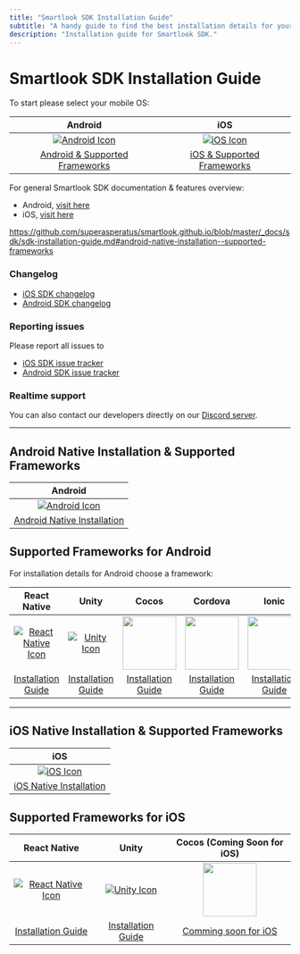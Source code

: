 ```yaml
---
title: "Smartlook SDK Installation Guide"
subtitle: "A handy guide to find the best installation details for your project."
description: "Installation guide for Smartlook SDK."
---
```


# Smartlook SDK Installation Guide


To start please select your mobile OS: 


|    Android   | iOS |   
|:--------------:|:--------:|
|  [![Android Icon](https://img.icons8.com/color/96/000000/android-os.png)](../sdk/sdk-installation-guide.md#android-native-installation--supported-frameworks) | [![iOS Icon](https://img.icons8.com/ios/99/000000/ios-logo.png)](../sdk/sdk-installation-guide.md#ios-native-installation--supported-frameworks)  
|  [Android & Supported Frameworks](../sdk/sdk-installation-guide.md#supported-android-frameworks) | [iOS & Supported Frameworks](../sdk/sdk-installation-guide.md#ios-native-installation--supported-frameworks) | 

For general Smartlook SDK documentation & features overview: 
* Android, [visit here](https://smartlook.github.io/docs/sdk/android/#android)
* iOS, [visit here](https://smartlook.github.io/docs/sdk/ios/#ios)

https://github.com/superasperatus/smartlook.github.io/blob/master/_docs/sdk/sdk-installation-guide.md#android-native-installation--supported-frameworks

### Changelog

- [iOS SDK changelog](https://github.com/smartlook/smartlook-ios-sdk)
- [Android SDK changelog](https://github.com/smartlook/smartlook-android-sdk)

### Reporting issues

Please report all issues to
- [iOS SDK issue tracker](https://github.com/smartlook/smartlook-ios-sdk/issues)
- [Android SDK issue tracker](https://github.com/smartlook/smartlook-android-sdk/issues)

### Realtime support

You can also contact our developers directly on our [Discord server](https://discord.gg/SbEt98m).

___

## Android Native Installation & Supported Frameworks

|    Android   |  
|:--------------:|
|  [![Android Icon](https://img.icons8.com/color/96/000000/android-os.png)](https://smartlook.github.io/docs/sdk/android/#installation)   
|  [Android Native Installation](https://smartlook.github.io/docs/sdk/android/#installation) 


## Supported Frameworks for Android

For installation details for Android choose a framework: 

|    React Native   | Unity | Cocos |   Cordova |  Ionic |  
|:--------------:|:--------:|:--------:|:--------:|:--------:|
|  [![React Native Icon](https://img.icons8.com/color/96/000000/react-native.png)](https://smartlook.github.io/docs/sdk/react-native/#android) | [![Unity Icon](https://img.icons8.com/ios-filled/96/000000/unity.png)](https://smartlook.github.io/docs/sdk/unity/#installation-for-android)  | [<img src="https://www.gamefromscratch.com/image.axd?picture=cocos2dx_portrait_thumb%5B2%5D.png" width="96">](https://smartlook.github.io/docs/sdk/cocos/#android)| [<img src="https://cordova.apache.org/static/img/cordova_256.png" width="96"> ](https://smartlook.github.io/docs/sdk/cordova-android/#installation) | [<img src="https://d2eip9sf3oo6c2.cloudfront.net/tags/images/000/000/324/square_256/ioniclogo.png" width="96">](https://smartlook.github.io/docs/sdk/ionic-android/) | 
|  [Installation Guide](https://smartlook.github.io/docs/sdk/react-native/#android) | [Installation Guide](https://smartlook.github.io/docs/sdk/unity/#installation-for-android) |[Installation Guide](https://smartlook.github.io/docs/sdk/cocos/#android)| [Installation Guide](https://smartlook.github.io/docs/sdk/cordova-android/#installation) | [Installation Guide](https://smartlook.github.io/docs/sdk/ionic-android/)



___

## iOS Native Installation & Supported Frameworks

|    iOS   |  
|:--------------:|
| [![iOS Icon](https://img.icons8.com/ios/99/000000/ios-logo.png)](https://smartlook.github.io/docs/sdk/ios/#installation)
| [iOS Native Installation](https://smartlook.github.io/docs/sdk/ios/#installation) 

## Supported Frameworks for iOS

|    React Native   | Unity | Cocos (Coming Soon for iOS) |   
|:--------------:|:--------:|:--------:|
|  [![React Native Icon](https://img.icons8.com/color/96/000000/react-native.png)](https://smartlook.github.io/docs/sdk/react-native/#ios) | [![Unity Icon](https://img.icons8.com/ios-filled/96/000000/unity.png)](https://smartlook.github.io/docs/sdk/unity/#installation-for-ios) | [<img src="https://www.gamefromscratch.com/image.axd?picture=cocos2dx_portrait_thumb%5B2%5D.png" width="96">](https://smartlook.github.io/docs/sdk/cocos/#ios) | 
|  [Installation Guide](https://smartlook.github.io/docs/sdk/react-native/#ios) | [Installation Guide](https://smartlook.github.io/docs/sdk/unity/#installation-for-ios) | [Comming soon for iOS](https://smartlook.github.io/docs/sdk/cocos/#ios)








